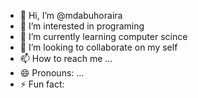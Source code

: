 - 👋 Hi, I’m @mdabuhoraira
- 👀 I’m interested in programing
- 🌱 I’m currently learning computer scince
- 💞️ I’m looking to collaborate on my self
- 📫 How to reach me ...
- 😄 Pronouns: ...
- ⚡ Fun fact: 

<!---
mdabuhoraira/mdabuhoraira is a ✨ special ✨ repository because its `README.md` (this file) appears on your GitHub profile.
You can click the Preview link to take a look at your changes.
--->
